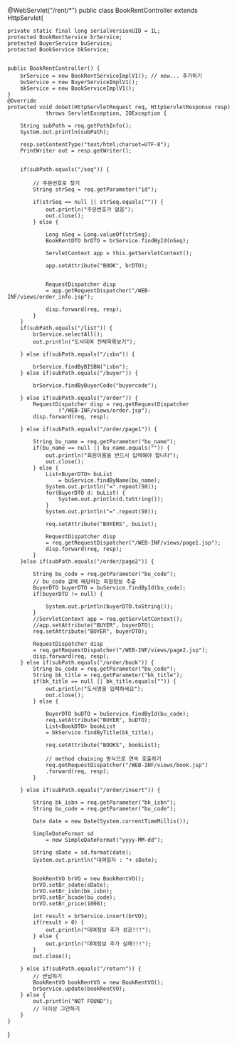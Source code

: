 
@WebServlet("/rent/*")
public class BookRentController extends HttpServlet{
	
	private static final long serialVersionUID = 1L;
	protected BookRentService brService;
	protected BuyerService buService;
	protected BookService bkService;
	
	
	public BookRentController() {
		brService = new BookRentServiceImplV1(); // new... 추가하기
		buService = new BuyerServiceImplV1();
		bkService = new BookServiceImplV1();
	}
	@Override
	protected void doGet(HttpServletRequest req, HttpServletResponse resp) 
				throws ServletException, IOException {
	
		String subPath = req.getPathInfo();
		System.out.println(subPath);
		
		resp.setContentType("text/html;charset=UTF-8");
		PrintWriter out = resp.getWriter();
		
		
		if(subPath.equals("/seq")) {
			
			// 주문번호로 찾기
			String strSeq = req.getParameter("id");
			
			if(strSeq == null || strSeq.equals("")) {
				out.println("주문번호가 없음");
				out.close();
			} else {
				
				Long nSeq = Long.valueOf(strSeq);
				BookRentDTO brDTO = brService.findById(nSeq);
				
				ServletContext app = this.getServletContext();
			
				app.setAttribute("BOOK", brDTO);
				
			
				RequestDispatcher disp
				= app.getRequestDispatcher("/WEB-INF/views/order_info.jsp");
			
				disp.forward(req, resp);
			}
		}
		if(subPath.equals("/list")) {
			brService.selectAll();
			out.println("도서대여 전체목록보기");
		
		} else if(subPath.equals("/isbn")) {

			brService.findByBISBN("isbn");
		} else if(subPath.equals("/buyer")) {

			brService.findByBuyerCode("buyercode");
			
		} else if(subPath.equals("/order")) {
			RequestDispatcher disp = req.getRequestDispatcher
					("/WEB-INF/views/order.jsp");
			disp.forward(req, resp);
			
		} else if(subPath.equals("/order/page1")) {
			
			String bu_name = req.getParameter("bu_name");
			if(bu_name == null || bu_name.equals("")) {
				out.println("회원이름을 반드시 입력해야 합니다");
				out.close();
			} else {
				List<BuyerDTO> buList 
					= buService.findByName(bu_name);
				System.out.println("=".repeat(50));
				for(BuyerDTO d: buList) {
					System.out.println(d.toString());
				}
				System.out.println("=".repeat(50));
				
				req.setAttribute("BUYERS", buList);
			
				RequestDispatcher disp
				= req.getRequestDispatcher("/WEB-INF/views/page1.jsp");
				disp.forward(req, resp);
			}
		}else if(subPath.equals("/order/page2")) {
			
			String bu_code = req.getParameter("bu_code");
			// bu_code 값에 해당하는 회원정보 추출
			BuyerDTO buyerDTO = buService.findById(bu_code);
			if(buyerDTO != null) {
			
				System.out.println(buyerDTO.toString());
			}
			//ServletContext app = req.getServletContext();
			//app.setAttribute("BUYER", buyerDTO);
			req.setAttribute("BUYER", buyerDTO);
							
			RequestDispatcher disp
			= req.getRequestDispatcher("/WEB-INF/views/page2.jsp");
			disp.forward(req, resp);
		} else if(subPath.equals("/order/book")) {
			String bu_code = req.getParameter("bu_code");
			String bk_title = req.getParameter("bk_title");
			if(bk_title == null || bk_title.equals("")) {
				out.println("도서명을 입력하세요");
				out.close();
			} else {
				
				BuyerDTO buDTO = buService.findById(bu_code);
				req.setAttribute("BUYER", buDTO);
				List<BookDTO> bookList 
				= bkService.findByTitle(bk_title);
				
				req.setAttribute("BOOKS", bookList);
				
				// method chaining 방식으로 연속 호출하기
				req.getRequestDispatcher("/WEB-INF/views/book.jsp")
				.forward(req, resp);
			}
		
		} else if(subPath.equals("/order/insert")) {
			
			String bk_isbn = req.getParameter("bk_isbn");
			String bu_code = req.getParameter("bu_code");

			Date date = new Date(System.currentTimeMillis());
			
			SimpleDateFormat sd 
				= new SimpleDateFormat("yyyy-MM-dd");
			
			String sDate = sd.format(date);
			System.out.println("대여일자 : "+ sDate);
			
		
			BookRentVO brVO = new BookRentVO();
			brVO.setBr_sdate(sDate);
			brVO.setBr_isbn(bk_isbn);
			brVO.setBr_bcode(bu_code);
			brVO.setBr_price(1000);
			
			int result = brService.insert(brVO);
			if(result > 0) {
				out.println("대여정보 추가 성공!!!");
			} else {
				out.println("대여정보 추가 실패!!!");
			}
			out.close();
			
		} else if(subPath.equals("/return")) {
			// 반납하기
			BookRentVO bookRentVO = new BookRentVO();
			brService.update(bookRentVO);
		} else {
			out.println("NOT FOUND");
			// 더이상 그만하기
		}
	}

}